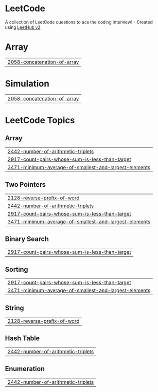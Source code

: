 # LeetCode
A collection of LeetCode questions to ace the coding interview! - Created using [LeetHub v2](https://github.com/arunbhardwaj/LeetHub-2.0)


# Array
|  |
| ------- |
| [2058-concatenation-of-array](https://github.com/Shourya4641/LeetCode/tree/master/2058-concatenation-of-array) |
# Simulation
|  |
| ------- |
| [2058-concatenation-of-array](https://github.com/Shourya4641/LeetCode/tree/master/2058-concatenation-of-array) |
<!---LeetCode Topics Start-->
# LeetCode Topics
## Array
|  |
| ------- |
| [2442-number-of-arithmetic-triplets](https://github.com/Shourya4641/LeetCode/tree/master/2442-number-of-arithmetic-triplets) |
| [2917-count-pairs-whose-sum-is-less-than-target](https://github.com/Shourya4641/LeetCode/tree/master/2917-count-pairs-whose-sum-is-less-than-target) |
| [3471-minimum-average-of-smallest-and-largest-elements](https://github.com/Shourya4641/LeetCode/tree/master/3471-minimum-average-of-smallest-and-largest-elements) |
## Two Pointers
|  |
| ------- |
| [2128-reverse-prefix-of-word](https://github.com/Shourya4641/LeetCode/tree/master/2128-reverse-prefix-of-word) |
| [2442-number-of-arithmetic-triplets](https://github.com/Shourya4641/LeetCode/tree/master/2442-number-of-arithmetic-triplets) |
| [2917-count-pairs-whose-sum-is-less-than-target](https://github.com/Shourya4641/LeetCode/tree/master/2917-count-pairs-whose-sum-is-less-than-target) |
| [3471-minimum-average-of-smallest-and-largest-elements](https://github.com/Shourya4641/LeetCode/tree/master/3471-minimum-average-of-smallest-and-largest-elements) |
## Binary Search
|  |
| ------- |
| [2917-count-pairs-whose-sum-is-less-than-target](https://github.com/Shourya4641/LeetCode/tree/master/2917-count-pairs-whose-sum-is-less-than-target) |
## Sorting
|  |
| ------- |
| [2917-count-pairs-whose-sum-is-less-than-target](https://github.com/Shourya4641/LeetCode/tree/master/2917-count-pairs-whose-sum-is-less-than-target) |
| [3471-minimum-average-of-smallest-and-largest-elements](https://github.com/Shourya4641/LeetCode/tree/master/3471-minimum-average-of-smallest-and-largest-elements) |
## String
|  |
| ------- |
| [2128-reverse-prefix-of-word](https://github.com/Shourya4641/LeetCode/tree/master/2128-reverse-prefix-of-word) |
## Hash Table
|  |
| ------- |
| [2442-number-of-arithmetic-triplets](https://github.com/Shourya4641/LeetCode/tree/master/2442-number-of-arithmetic-triplets) |
## Enumeration
|  |
| ------- |
| [2442-number-of-arithmetic-triplets](https://github.com/Shourya4641/LeetCode/tree/master/2442-number-of-arithmetic-triplets) |
<!---LeetCode Topics End-->